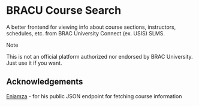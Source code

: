 # BRACU Course Search
A better frontend for viewing info about course sections, instructors, schedules, etc. from BRAC University Connect (ex. USIS) SLMS.

> [!NOTE]
> This is not an official platform authorized nor endorsed by BRAC University. Just use it if you want.

## Acknowledgements

[Eniamza](https://github.com/eniamza) - for his public JSON endpoint for fetching course information
